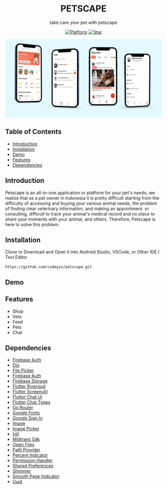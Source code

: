 <h1 align="center">
  PETSCAPE
</h1>
<p align="center">
  take care your pet with petscape
</p>
<p align="center">
  <a href="https://flutter.dev/"><img alt="Platform" src="https://img.shields.io/badge/platform-Flutter-blue.svg"></a>
  <a href="https://github.com/codeyzx/gliders/"><img alt="Star" src="https://img.shields.io/github/stars/codeyzx/gliders"></a>
</p>

<p align="center">
  <img src="demo/thumbnail.png"/>
</p>

## Table of Contents
- [Introduction](#introduction)
- [Installation](#installation)
- [Demo](#demo)
- [Features](#features)
- [Dependencies](#dependencies)


## Introduction

Petscape is an all-in-one application or platform for your pet's needs, we realize that as a pet owner in Indonesia it is pretty difficult starting from the difficulty of accessing and buying your various animal needs, the problem of finding clear veterinary information, and making an appointment. or consulting, difficult to track your animal's medical record and no place to share your moments with your animal, and others. Therefore, Petscape is here to solve this problem.

## Installation

Clone or Download and Open it into Android Studio, VSCode, or Other IDE / Text Editor
```
https://github.com/codeyzx/petscape.git
```  

## Demo

<!-- |Shop|
|--|
|![](demo/shop.gif)
|Pets|Vets|
|--|--|
|![](demo/pets.gif)|![](demo/vets.gif)|
|Feed|Chat|
|--|--|
|![](demo/feed.gif)|![](demo/chat.gif)| -->

## Features
- Shop
- Vets
- Feed
- Pets
- Chat

## Dependencies
- [Firebase Auth](https://pub.dev/packages/cloud_firestore)
- [Dio](https://pub.dev/packages/dio)
- [File Picker](https://pub.dev/packages/file_picker)
- [Firebase Auth](https://pub.dev/packages/firebase_auth)
- [Firebase Storage](https://pub.dev/packages/firebase_storage)
- [Flutter Riverpod](https://pub.dev/packages/flutter_riverpod)
- [Flutter Screenutil](https://pub.dev/packages/flutter_screenutil)
- [Flutter Chat Ui](https://pub.dev/packages/flutter_chat_ui)
- [Flutter Chat Types](https://pub.dev/packages/flutter_chat_types)
- [Go Router](https://pub.dev/packages/go_router)
- [Google Fonts](https://pub.dev/packages/google_fonts)
- [Google Sign In](https://pub.dev/packages/google_sign_in)
- [Image](https://pub.dev/packages/image)
- [Image Picker](https://pub.dev/packages/image_picker)
- [Intl](https://pub.dev/packages/intl)
- [Midtrans Sdk](https://pub.dev/packages/midtrans_sdk)
- [Open Filex](https://pub.dev/packages/open_filex)
- [Path Provider](https://pub.dev/packages/path_provider)
- [Percent Indicator](https://pub.dev/packages/percent_indicator)
- [Permission Handler](https://pub.dev/packages/permission_handler)
- [Shared Preferences](https://pub.dev/packages/shared_preferences)
- [Shimmer](https://pub.dev/packages/shimmer)
- [Smooth Page Indicator](https://pub.dev/packages/smooth_page_indicator)
- [Uuid](https://pub.dev/packages/uuid)